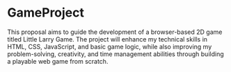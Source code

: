 # GameProject
This proposal aims to guide the development of a browser-based 2D game titled Little Larry Game. The project will enhance my technical skills in HTML, CSS, JavaScript, and basic game logic, while also improving my problem-solving, creativity, and time management abilities through building a playable web game from scratch.
